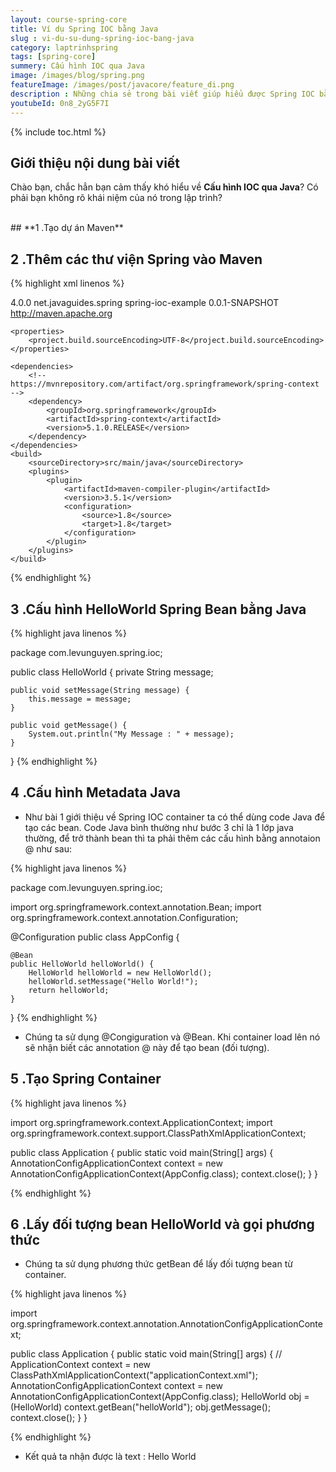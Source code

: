 ```yaml
---
layout: course-spring-core
title: Ví dụ Spring IOC bằng Java
slug : vi-du-su-dung-spring-ioc-bang-java
category: laptrinhspring
tags: [spring-core]
summery: Cấu hình IOC qua Java 
image: /images/blog/spring.png
featureImage: /images/post/javacore/feature_di.png
description : Những chia sẻ trong bài viết giúp hiểu được Spring IOC bằng Java trong lập trình là gì? Cấu hình Spring IOC qua Java là gì? Ngoài ra qua bài viết người đọc sẽ biết được cách để tạo dự án Maven, thao tác để thêm các thư viện Spring vào Maven. Đồng thời được tìm hiểu về cấu hình HelloWorld Spring Bean bằng Java, cấu hình Metadata Java và được hướng dẫn để tạo Spring Container và cách lấy đối tượng bean HelloWorld và gọi phương thức trong lập trình Spring.
youtubeId: 0n8_2yG5F7I
---
```


{% include toc.html %}

## **Giới thiệu nội dung bài viết**

Chào bạn, chắc hẳn bạn cảm thấy khó hiểu về <b>Cấu hình IOC qua Java</b>? Có phải bạn không rõ khái niệm của nó trong lập trình?

<br>
## **1 .Tạo dự án Maven**




## **2 .Thêm các thư viện Spring vào Maven**

{% highlight xml linenos %}

<project xmlns="http://maven.apache.org/POM/4.0.0"
 xmlns:xsi="http://www.w3.org/2001/XMLSchema-instance"
 xsi:schemaLocation="http://maven.apache.org/POM/4.0.0 http://maven.apache.org/xsd/maven-4.0.0.xsd">
    <modelVersion>4.0.0</modelVersion>
    <groupId>net.javaguides.spring</groupId>
    <artifactId>spring-ioc-example</artifactId>
    <version>0.0.1-SNAPSHOT</version>
    <url>http://maven.apache.org</url>

    <properties>
        <project.build.sourceEncoding>UTF-8</project.build.sourceEncoding>
    </properties>

    <dependencies>
        <!-- https://mvnrepository.com/artifact/org.springframework/spring-context -->
        <dependency>
            <groupId>org.springframework</groupId>
            <artifactId>spring-context</artifactId>
            <version>5.1.0.RELEASE</version>
        </dependency>
    </dependencies>
    <build>
        <sourceDirectory>src/main/java</sourceDirectory>
        <plugins>
            <plugin>
                <artifactId>maven-compiler-plugin</artifactId>
                <version>3.5.1</version>
                <configuration>
                    <source>1.8</source>
                    <target>1.8</target>
                </configuration>
            </plugin>
        </plugins>
    </build>
</project>


{% endhighlight %}

## **3 .Cấu hình HelloWorld Spring Bean bằng Java**

{% highlight java linenos %}

package com.levunguyen.spring.ioc;

public class HelloWorld {
    private String message;

    public void setMessage(String message) {
        this.message = message;
    }

    public void getMessage() {
        System.out.println("My Message : " + message);
    }
}
{% endhighlight %}

## **4 .Cấu hình Metadata Java**

- Như bài 1 giới thiệu về Spring IOC container ta có thể dùng code Java để tạo các bean. Code Java bình thường như bước 3 chỉ là 1 lớp java thường, để trở thành bean thì ta phải thêm các cấu hình bằng annotaion @ như sau:

{% highlight java linenos %}

package com.levunguyen.spring.ioc;

import org.springframework.context.annotation.Bean;
import org.springframework.context.annotation.Configuration;

@Configuration
public class AppConfig {

    @Bean
    public HelloWorld helloWorld() {
        HelloWorld helloWorld = new HelloWorld();
        helloWorld.setMessage("Hello World!");
        return helloWorld;
    }
}
{% endhighlight %}

- Chúng ta sử dụng @Congiguration và @Bean. Khi container load lên nó sẽ nhận biết các annotation @ này để tạo bean (đối tượng).

## **5 .Tạo Spring Container**

{% highlight java linenos %}

import org.springframework.context.ApplicationContext;
import org.springframework.context.support.ClassPathXmlApplicationContext;

public class Application {
    public static void main(String[] args) {
        AnnotationConfigApplicationContext  context = new AnnotationConfigApplicationContext(AppConfig.class);
        context.close();
    }
}

{% endhighlight %}

## **6 .Lấy đối tượng bean HelloWorld và gọi phương thức**

- Chúng ta sử dụng phương thức getBean để lấy đối tượng bean từ container.

{% highlight java linenos %}

import org.springframework.context.annotation.AnnotationConfigApplicationContext;

public class Application {
    public static void main(String[] args) {
        // ApplicationContext context = new ClassPathXmlApplicationContext("applicationContext.xml");
        AnnotationConfigApplicationContext context = new AnnotationConfigApplicationContext(AppConfig.class);
        HelloWorld obj = (HelloWorld) context.getBean("helloWorld");
        obj.getMessage();
        context.close();
    }
}

{% endhighlight %}

- Kết quả ta nhận được là text : Hello World






